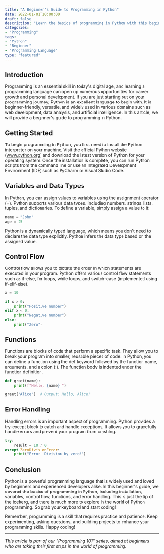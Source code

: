 ```yaml
---
title: "A Beginner's Guide to Programming in Python"
date: 2022-01-01T10:00:00
draft: false
description: "Learn the basics of programming in Python with this beginner's guide."
categories:
- "Programming"
tags:
- "Python"
- "Beginner"
- "Programming Language"
type: "featured"
---
```


## Introduction

Programming is an essential skill in today's digital age, and learning a programming language can open up numerous opportunities for career growth and personal development. If you are just starting out on your programming journey, Python is an excellent language to begin with. It is beginner-friendly, versatile, and widely used in various domains such as web development, data analysis, and artificial intelligence. In this article, we will provide a beginner's guide to programming in Python.

## Getting Started

To begin programming in Python, you first need to install the Python interpreter on your machine. Visit the official Python website (www.python.org) and download the latest version of Python for your operating system. Once the installation is complete, you can run Python scripts from the command line or use an Integrated Development Environment (IDE) such as PyCharm or Visual Studio Code.

## Variables and Data Types

In Python, you can assign values to variables using the assignment operator (=). Python supports various data types, including numbers, strings, lists, tuples, and dictionaries. To define a variable, simply assign a value to it:

```python
name = "John"
age = 25
```

Python is a dynamically typed language, which means you don't need to declare the data type explicitly. Python infers the data type based on the assigned value.

## Control Flow

Control flow allows you to dictate the order in which statements are executed in your program. Python offers various control flow statements such as if-else, for loops, while loops, and switch-case (implemented using if-elif-else).

```python
x = 10

if x > 0:
    print("Positive number")
elif x < 0:
    print("Negative number")
else:
    print("Zero")
```

## Functions

Functions are blocks of code that perform a specific task. They allow you to break your program into smaller, reusable pieces of code. In Python, you can define a function using the def keyword followed by the function name, arguments, and a colon (:). The function body is indented under the function definition.

```python
def greet(name):
    print(f"Hello, {name}!")

greet("Alice")  # Output: Hello, Alice!
```

## Error Handling

Handling errors is an important aspect of programming. Python provides a try-except block to catch and handle exceptions. It allows you to gracefully handle errors and prevent your program from crashing.

```python
try:
    result = 10 / 0
except ZeroDivisionError:
    print("Error: Division by zero!")
```

## Conclusion

Python is a powerful programming language that is widely used and loved by beginners and experienced developers alike. In this beginner's guide, we covered the basics of programming in Python, including installation, variables, control flow, functions, and error handling. This is just the tip of the iceberg, and there is much more to explore in the world of Python programming. So grab your keyboard and start coding!

Remember, programming is a skill that requires practice and patience. Keep experimenting, asking questions, and building projects to enhance your programming skills. Happy coding!

- - -

*This article is part of our "Programming 101" series, aimed at beginners who are taking their first steps in the world of programming.*
